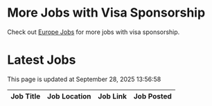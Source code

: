 # More Jobs with Visa Sponsorship

Check out [Europe Jobs](https://github.com/sureshparimi/europejobs#latest-jobs) for more jobs with visa sponsorship.

# Latest Jobs

This page is updated at September 28, 2025 13:56:58

| Job Title | Job Location | Job Link | Job Posted |
| --- | --- | --- | --- |
